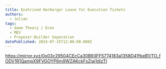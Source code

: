 ```yaml
---
title: Enshrined Harberger Lease for Execution Tickets
authors:
  - Julian
tags:
  - Game Theory / Econ
  - MEV
  - Proposer-Builder Separation
datePublished: 2024-07-15T12:00:00.000Z
---
```


<https://mirror.xyz/0x03c29504CEcCa30B93FF5774183a1358D41fbeB1/TO_fODV1R1QampX9FVGOYP6m9WZAKckFsZjaj1dizTI>
